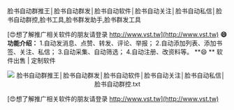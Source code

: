 脸书自动群推王│脸书自动群发│脸书自动软件│脸书自动关注│脸书自动私信│脸书自动群控,脸书工具,脸书群发助手,脸书群发工具

[😍想了解推广相关软件的朋友请登录 http://www.vst.tw](http://www.vst.tw)
**😄功能介绍：**
1.自动发消息、点赞、转发、评论、举报；
2.自动添加列表、添加书签、关注、私信；
3.自动采集、自动筛选；
4.自动注册、改资料等。
**😄 **
软件出售 | 定制软件

 <center><img src="https://vst.tw/MP4/tuiguang/png/3.png" alt="脸书自动群推王│脸书自动群发│脸书自动软件│脸书自动关注│脸书自动私信│脸书自动群控.txt"></center>

[😍想了解推广相关软件的朋友请登录 http://www.vst.tw](http://www.vst.tw)



